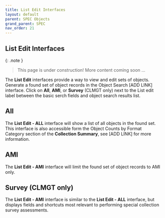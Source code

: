 ```yaml
---
title: List Edit Interfaces
layout: default
parent: SPEC Objects
grand_parent: SPEC
nav_order: 21
---
```


## List Edit Interfaces

{: .note }
> This page is under construction! 
> More content coming soon ...

The **List Edit** interfaces provide a way to view and edit sets of objects. Generate a found set of object records in the Object Search [ADD LINK] interface. Click on **All**, **AMI**, or **Survey** (CLMGT only) next to the List edit label between the basic serch fields and object search results list. 

## All
The **List Edit - ALL** interface will show a list of all objects in the found set. This interface is also accessible form the Object Counts by Format Category section of the **Collection Summary**, see [ADD LINK] for more information. 

## AMI
The **List Edit - AMI** interface will limit the found set of object records to AMI only. 

## Survey (CLMGT only)
The **List Edit - AMI** interface is similar to the **List Edit - ALL** interface, but displays fields and shortcuts most relevant to performing special collection survey assessments. 